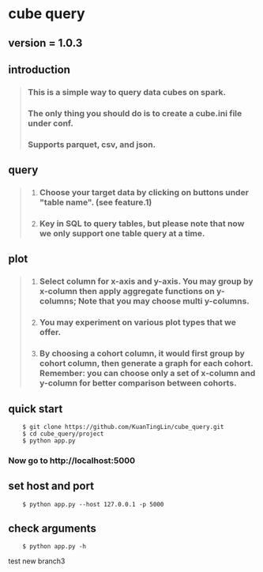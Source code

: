 # cube query
## version = 1.0.3

## introduction
> ### This is a simple way to query data cubes on spark.
> ### The only thing you should do is to create a cube.ini file under conf.
> ### Supports parquet, csv, and json.

## query
> 1. ### Choose your target data by clicking on buttons under "table name". (see feature.1)
> 2. ### Key in SQL to query tables, but please note that now we only support one table query at a time.

## plot
> 1. ### Select column for x-axis and y-axis. You may group by x-column then apply aggregate functions on y-columns; Note that you may choose multi y-columns.
> 2. ### You may experiment on various plot types that we offer.
> 3. ### By choosing a cohort column, it would first group by cohort column, then generate a graph for each cohort. Remember: you can choose only a set of x-column and y-column for better comparison between cohorts.

## quick start
```
    $ git clone https://github.com/KuanTingLin/cube_query.git
    $ cd cube_query/project
    $ python app.py
```
### Now go to http://localhost:5000

## set host and port
```
    $ python app.py --host 127.0.0.1 -p 5000
```

## check arguments
```
    $ python app.py -h
```

test new branch3